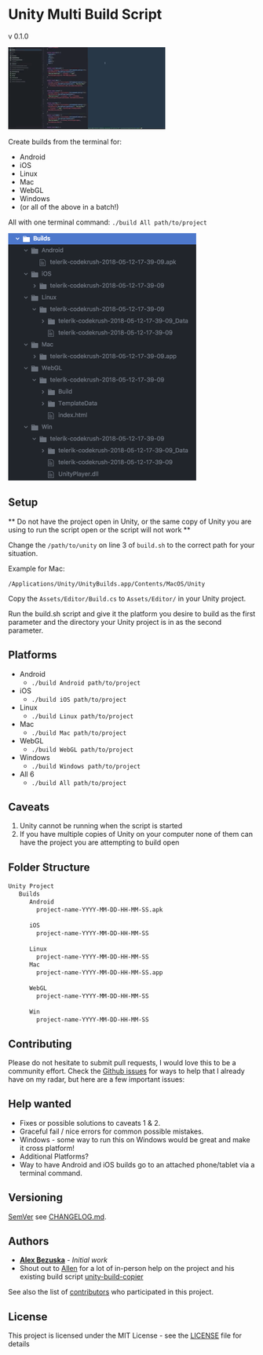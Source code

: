 # Unity Multi Build Script
v 0.1.0

![multi Build in action!](docs/unity-multi-build-in-action.gif)


Create builds from the terminal for:

- Android
- iOS
- Linux
- Mac
- WebGL
- Windows
- (or all of the above in a batch!)

All with one terminal command: `./build All path/to/project`

![](docs/example-output.png)

## Setup

** Do not have the project open in Unity, or the same copy of Unity you are using to run the script open or the script will not work **

Change the `/path/to/unity` on line 3 of `build.sh` to the correct path for your situation.

Example for Mac:
```
/Applications/Unity/UnityBuilds.app/Contents/MacOS/Unity
```

Copy the `Assets/Editor/Build.cs` to `Assets/Editor/` in your Unity project.

Run the build.sh script and give it the platform you desire to build as the first parameter and the directory your Unity project is in as the second parameter.


## Platforms

- Android
  - `./build Android path/to/project`
- iOS
  - `./build iOS path/to/project`
- Linux
  - `./build Linux path/to/project`
- Mac
  - `./build Mac path/to/project`
- WebGL
  - `./build WebGL path/to/project`
- Windows
  - `./build Windows path/to/project`
- All 6
  - `./build All path/to/project`


## Caveats

1. Unity cannot be running when the script is started
2. If you have multiple copies of Unity on your computer none of them can have the project you are attempting to build open


## Folder Structure

```
Unity Project
   Builds
      Android
        project-name-YYYY-MM-DD-HH-MM-SS.apk

      iOS
        project-name-YYYY-MM-DD-HH-MM-SS

      Linux
        project-name-YYYY-MM-DD-HH-MM-SS
      Mac
        project-name-YYYY-MM-DD-HH-MM-SS.app

      WebGL
        project-name-YYYY-MM-DD-HH-MM-SS

      Win
        project-name-YYYY-MM-DD-HH-MM-SS

```



## Contributing

Please do not hesitate to submit pull requests, I would love this to be a community effort.
Check the [Github issues](https://github.com/TwoScoopGames/Unity-Build-Scripts/issues) for ways to help that I already have on my radar, but here are a few important issues:

## Help wanted

- Fixes or possible solutions to caveats 1 & 2.
- Graceful fail / nice errors for common possible mistakes.
- Windows - some way to run this on Windows would be great and make it cross platform!
- Additional Platforms?
- Way to have Android and iOS builds go to an attached phone/tablet via a terminal command.


## Versioning

[SemVer](https://semver.org/) see [CHANGELOG.md](CHANELOG.md).

## Authors

* **[Alex Bezuska](https://github.com/alexbezuska)** - *Initial work*
* Shout out to [Allen](https://github.com/ambocclusion) for a lot of in-person help on the project and his existing build script [unity-build-copier](https://github.com/ambocclusion/unity-build-copier)


See also the list of [contributors](https://github.com/TwoScoopGames/Unity-Build-Scripts/contributors) who participated in this project.

## License

This project is licensed under the MIT License - see the [LICENSE](LICENSE) file for details
